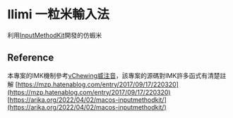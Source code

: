 # Ilimi 一粒米輸入法
利用[InputMethodKit](https://developer.apple.com/documentation/inputmethodkit)開發的仿蝦米

## Reference
本專案的IMK機制參考[vChewing威注音](https://vchewing.github.io/README.html)，該專案的源碼對IMK許多函式有清楚註解
[https://mzp.hatenablog.com/entry/2017/09/17/220320](https://mzp.hatenablog.com/entry/2017/09/17/220320)  
[https://arika.org/2022/04/02/macos-inputmethodkit/](https://arika.org/2022/04/02/macos-inputmethodkit/)
